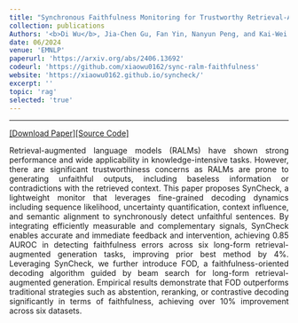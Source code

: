 ```yaml
---
title: "Synchronous Faithfulness Monitoring for Trustworthy Retrieval-Augmented Generation"
collection: publications
Authors: '<b>Di Wu</b>, Jia-Chen Gu, Fan Yin, Nanyun Peng, and Kai-Wei Chang.'
date: 06/2024
venue: 'EMNLP'
paperurl: 'https://arxiv.org/abs/2406.13692'
codeurl: 'https://github.com/xiaowu0162/sync-ralm-faithfulness'
website: 'https://xiaowu0162.github.io/syncheck/'
excerpt: ''
topic: 'rag'
selected: 'true'
---
```

---
<a href='https://arxiv.org/pdf/2406.13692.pdf' target="_blank">[Download Paper]</a><a href='https://github.com/xiaowu0162/sync-ralm-faithfulness' target="_blank">[Source Code]</a>

<p align="justify">
Retrieval-augmented language models (RALMs) have shown strong performance and wide applicability in knowledge-intensive tasks. However, there are significant trustworthiness concerns as RALMs are prone to generating unfaithful outputs, including baseless information or contradictions with the retrieved context. This paper proposes SynCheck, a lightweight monitor that leverages fine-grained decoding dynamics including sequence likelihood, uncertainty quantification, context influence, and semantic alignment to synchronously detect unfaithful sentences. By integrating efficiently measurable and complementary signals, SynCheck enables accurate and immediate feedback and intervention, achieving 0.85 AUROC in detecting faithfulness errors across six long-form retrieval-augmented generation tasks, improving prior best method by 4%. Leveraging SynCheck, we further introduce FOD, a faithfulness-oriented decoding algorithm guided by beam search for long-form retrieval-augmented generation. Empirical results demonstrate that FOD outperforms traditional strategies such as abstention, reranking, or contrastive decoding significantly in terms of faithfulness, achieving over 10% improvement across six datasets.
</p>
